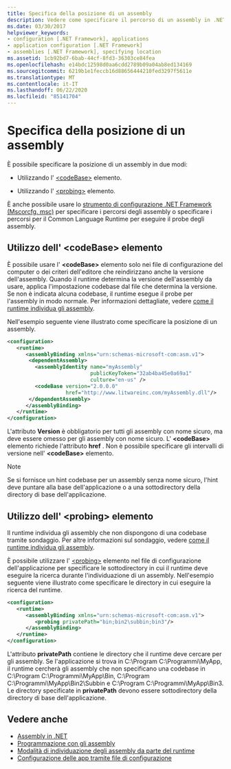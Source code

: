 ```yaml
---
title: Specifica della posizione di un assembly
description: Vedere come specificare il percorso di un assembly in .NET usando l'elemento codebase o l'elemento probe in un file di configurazione XML.
ms.date: 03/30/2017
helpviewer_keywords:
- configuration [.NET Framework], applications
- application configuration [.NET Framework]
- assemblies [.NET Framework], specifying location
ms.assetid: 1cb92bd7-6bab-44cf-8fd3-36303ce84fea
ms.openlocfilehash: e14bdc12598d0aa6cdd2789b09a04ab8ed134169
ms.sourcegitcommit: 6219b1e1feccb16d88656444210fed3297f5611e
ms.translationtype: MT
ms.contentlocale: it-IT
ms.lasthandoff: 06/22/2020
ms.locfileid: "85141704"
---
```

# <a name="specifying-an-assemblys-location"></a>Specifica della posizione di un assembly
È possibile specificare la posizione di un assembly in due modi:  
  
- Utilizzando l' [\<codeBase>](./file-schema/runtime/codebase-element.md) elemento.  
  
- Utilizzando l' [\<probing>](./file-schema/runtime/probing-element.md) elemento.  
  
 È anche possibile usare lo [strumento di configurazione .NET Framework (Mscorcfg. msc)](https://docs.microsoft.com/previous-versions/dotnet/netframework-4.0/2bc0cxhc(v=vs.100)) per specificare i percorsi degli assembly o specificare i percorsi per il Common Language Runtime per eseguire il probe degli assembly.  
  
## <a name="using-the-codebase-element"></a>Utilizzo dell' \<codeBase> elemento  
 È possibile usare l' **\<codeBase>** elemento solo nei file di configurazione del computer o dei criteri dell'editore che reindirizzano anche la versione dell'assembly. Quando il runtime determina la versione dell'assembly da usare, applica l'impostazione codebase dal file che determina la versione. Se non è indicata alcuna codebase, il runtime esegue il probe per l'assembly in modo normale. Per informazioni dettagliate, vedere [come il runtime individua gli assembly](../deployment/how-the-runtime-locates-assemblies.md).  
  
 Nell'esempio seguente viene illustrato come specificare la posizione di un assembly.  
  
```xml  
<configuration>  
   <runtime>  
      <assemblyBinding xmlns="urn:schemas-microsoft-com:asm.v1">  
       <dependentAssembly>  
         <assemblyIdentity name="myAssembly"  
                           publicKeyToken="32ab4ba45e0a69a1"  
                           culture="en-us" />  
         <codeBase version="2.0.0.0"  
                   href="http://www.litwareinc.com/myAssembly.dll"/>  
       </dependentAssembly>  
      </assemblyBinding>  
   </runtime>  
</configuration>  
```  
  
 L'attributo **Version** è obbligatorio per tutti gli assembly con nome sicuro, ma deve essere omesso per gli assembly con nome sicuro. L' **\<codeBase>** elemento richiede l'attributo **href** . Non è possibile specificare gli intervalli di versione nell' **\<codeBase>** elemento.  
  
> [!NOTE]
> Se si fornisce un hint codebase per un assembly senza nome sicuro, l'hint deve puntare alla base dell'applicazione o a una sottodirectory della directory di base dell'applicazione.  
  
## <a name="using-the-probing-element"></a>Utilizzo dell' \<probing> elemento  
 Il runtime individua gli assembly che non dispongono di una codebase tramite sondaggio. Per altre informazioni sul sondaggio, vedere [come il runtime individua gli assembly](../deployment/how-the-runtime-locates-assemblies.md).  
  
 È possibile utilizzare l' [\<probing>](./file-schema/runtime/probing-element.md) elemento nel file di configurazione dell'applicazione per specificare le sottodirectory in cui il runtime deve eseguire la ricerca durante l'individuazione di un assembly. Nell'esempio seguente viene illustrato come specificare le directory in cui eseguire la ricerca del runtime.  
  
```xml  
<configuration>  
   <runtime>  
      <assemblyBinding xmlns="urn:schemas-microsoft-com:asm.v1">  
         <probing privatePath="bin;bin2\subbin;bin3"/>  
      </assemblyBinding>  
   </runtime>  
</configuration>  
```  
  
 L'attributo **privatePath** contiene le directory che il runtime deve cercare per gli assembly. Se l'applicazione si trova in C:\Program C:\Programmi\MyApp, il runtime cercherà gli assembly che non specificano una codebase in C:\Program C:\Programmi\MyApp\Bin, C:\Program C:\Programmi\MyApp\Bin2\Subbin e C:\Program C:\Programmi\MyApp\Bin3. Le directory specificate in **privatePath** devono essere sottodirectory della directory di base dell'applicazione.  
  
## <a name="see-also"></a>Vedere anche

- [Assembly in .NET](../../standard/assembly/index.md)
- [Programmazione con gli assembly](../../standard/assembly/index.md)
- [Modalità di individuazione degli assembly da parte del runtime](../deployment/how-the-runtime-locates-assemblies.md)
- [Configurazione delle app tramite file di configurazione](index.md)
